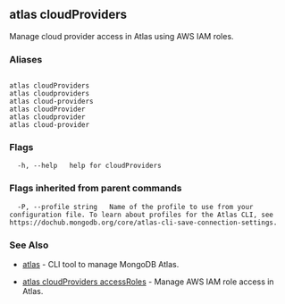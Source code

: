 ## atlas cloudProviders

Manage cloud provider access in Atlas using AWS IAM roles.




### Aliases
```

atlas cloudProviders
atlas cloudproviders
atlas cloud-providers
atlas cloudProvider
atlas cloudprovider
atlas cloud-provider
```



### Flags

```
  -h, --help   help for cloudProviders

```


### Flags inherited from parent commands

```
  -P, --profile string   Name of the profile to use from your configuration file. To learn about profiles for the Atlas CLI, see https://dochub.mongodb.org/core/atlas-cli-save-connection-settings.

```

### See Also


* [atlas](atlas.md)	- CLI tool to manage MongoDB Atlas.

* [atlas cloudProviders accessRoles](atlas_cloudProviders_accessRoles.md)	- Manage AWS IAM role access in Atlas.



